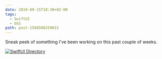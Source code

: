 ```yaml
---
date: 2019-09-15T10:30+02:00
tags:
  - SwiftUI
  - OSS
path: post-1568500250015
---
```


Sneak peek of something I've been working on this past couple of weeks.

[![SwiftUI Directory](assets/image-1568500250015.png)](assets/image-1568500250015.png)
